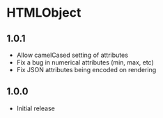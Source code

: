 # HTMLObject

## 1.0.1

- Allow camelCased setting of attributes
- Fix a bug in numerical attributes (min, max, etc)
- Fix JSON attributes being encoded on rendering

## 1.0.0

- Initial release